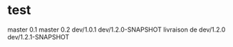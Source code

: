 # test
master 0.1
master 0.2
dev/1.0.1
dev/1.2.0-SNAPSHOT
livraison de dev/1.2.0
dev/1.2.1-SNAPSHOT
